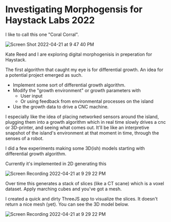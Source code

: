 # Investigating Morphogensis for Haystack Labs 2022

I like to call this one "Coral Corral".

![Screen Shot 2022-04-21 at 9 47 40 PM](https://user-images.githubusercontent.com/27078897/164581004-33fdd6f1-54ba-4545-92da-76c65e97cdf4.png)

Kate Reed and I are exploring digital morphogenisis in preperation for Haystack.

The first algorithm that caught my eye is for differential growth. An idea for a potential project emerged as such.

- Implement some sort of differential growth algorithm.
- Modify the "growth environment" or growth parameters with 
  - User input
  - Or using feedback from environmental processes on the island
- Use the growth data to drive a CNC machine.

I especially like the idea of placing networked sensors around the island, plugging them into a growth algorithm which in real time slowly drives a cnc or
3D-printer, and seeing what comes out. It'll be like an interpretive snapshot of the island's environment at that moment in time, 
through the senses of a robot.

I did a few experiments making some 3D(ish) models starting with differential growth algorithm.

Currently it's implemented in 2D generating this

![Screen Recording 2022-04-21 at 9 29 22 PM](https://user-images.githubusercontent.com/27078897/164579749-69df0205-d927-4fb1-8b04-1020151492c6.gif)

Over time this generates a stack of slices (like a CT scane) which is a voxel dataset. Apply marching cubes and you've got a mesh.

I created a quick and dirty ThreeJS app to visualize the slices. It doesn't return a nice mesh (yet). You can see the 3D model below.

![Screen Recording 2022-04-21 at 9 29 22 PM](https://user-images.githubusercontent.com/27078897/164580195-afa33ff9-c867-460a-a8ff-fd3c2d2d1d3f.gif)

